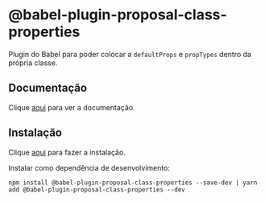 # @babel-plugin-proposal-class-properties

Plugin do Babel para poder colocar a `defaultProps` e `propTypes` dentro da própria classe.

## Documentação

Clique [aqui](https://github.com/babel/babel/tree/master/packages/babel-plugin-proposal-class-properties) para ver a documentação.

## Instalação

Clique [aqui](https://www.npmjs.com/package/@babel/plugin-proposal-class-properties) para fazer a instalação.

Instalar como dependência de desenvolvimento:

```
npm install @babel-plugin-proposal-class-properties --save-dev | yarn add @babel-plugin-proposal-class-properties --dev
```